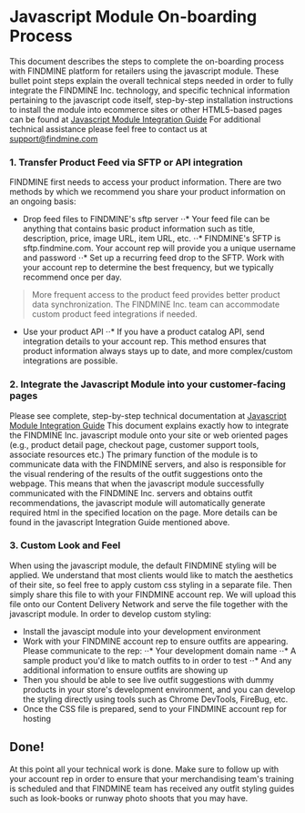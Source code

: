 # Javascript Module On-boarding Process

This document describes the steps to complete the on-boarding process with FINDMINE platform for retailers using the javascript module. These bullet point steps explain the overall technical steps needed in order to fully integrate the FINDMINE Inc. technology, and specific technical information pertaining to the javascript code itself, step-by-step installation instructions to install the module into ecommerce sites or other HTML5-based pages can be found at [Javascript Module Integration Guide](https://github.com/findmine/docs/blob/master/javascript-module-integration-guide.md) For additional technical assistance please feel free to contact us at [support@findmine.com](mailto://support@findmine.com)

### 1. Transfer Product Feed via SFTP or API integration
FINDMINE first needs to access your product information. There are two methods by which we recommend you share your product information on an ongoing basis: 
* Drop feed files to FINDMINE's sftp server
⋅⋅* Your feed file can be anything that contains basic product information such as title, description, price, image URL, item URL, etc. 
⋅⋅* FINDMINE's SFTP is sftp.findmine.com. Your account rep will provide you a unique username and password
⋅⋅* Set up a recurring feed drop to the SFTP. Work with your account rep to determine the best frequency, but we typically recommend once per day.   
> More frequent access to the product feed provides better product data synchronization. The FINDMINE Inc. team can accommodate custom product feed integrations if needed.
* Use your product API
⋅⋅* If you have a product catalog API, send integration details to your account rep. This method ensures that product information always stays up to date, and more complex/custom integrations are possible. 

### 2. Integrate the Javascript Module into your customer-facing pages
Please see complete, step-by-step technical documentation at [Javascript Module Integration Guide](https://github.com/findmine/docs/blob/master/javascript-module-integration-guide.md) This document explains exactly how to integrate the FINDMINE Inc. javascript module onto your site or web oriented pages (e.g., product detail page, checkout page, customer support tools, associate resources etc.) The primary function of the module is to communicate data with the FINDMINE  servers, and also is responsible for the visual rendering of the results of the outfit suggestions onto the webpage. This means that when the javascript module successfully communicated with the FINDMINE Inc. servers and obtains outfit recommendations, the javascript module will automatically generate required html in the specified location on the page. More details can be found in the javascript Integration Guide mentioned above.

### 3.  Custom Look and Feel
When using the javascript module, the default FINDMINE styling will be applied. We understand that most clients would like to match the aesthetics of their site, so feel free to apply custom css styling in a separate file. Then simply share this file to with your FINDMINE account rep. We will upload this file onto our Content Delivery Network and serve the file together with the javascript module. In order to develop custom styling:
* Install the javascipt module into your development environment
* Work with your FINDMINE account rep to ensure outfits are appearing. Please communicate to the rep:
⋅⋅* Your development domain name
⋅⋅* A sample product you'd like to match outfits to in order to test
⋅⋅* And any additional information to ensure outfits are showing up 
* Then you should be able to see live outfit suggestions with dummy products in your store's development environment, and you can develop the styling directly using tools such as Chrome DevTools, FireBug, etc. 
* Once the CSS file is prepared, send to your FINDMINE account rep for hosting 

## Done!
At this point all your technical work is done. Make sure to follow up with your account rep in order to ensure that your merchandising team's training is scheduled and that FINDMINE team has received any outfit styling guides such as look-books or runway photo shoots that you may have.
